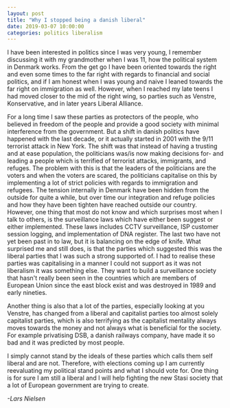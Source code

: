 ```yaml
---
layout: post
title: "Why I stopped being a danish liberal"
date: 2019-03-07 10:00:00
categories: politics liberalism
---
```


I have been interested in politics since I was very young, I remember
discussing it with my grandmother when I was 11, how the political
system in Denmark works. From the get go I have been oriented towards
the right and even some times to the far right with regards to
financial and social politics, and if I am honest when I was young and
naive I leaned towards the far right on immigration as well. However,
when I reached my late teens I had moved closer to the mid of the
right wing, so parties such as Venstre, Konservative, and in later
years Liberal Alliance. 

For a long time I saw these parties as protectors of the people, who
believed in freedom of the people and provide a good society with
minimal interference from the government. But a shift in danish
politics have happened with the last decade, or it actually started in
2001 with the 9/11 terrorist attack in New York. The shift was that
instead of having a trusting and at ease population, the politicians
was/is now making decisions for- and leading a people which is
terrified of terrorist attacks, immigrants, and refuges. The problem
with this is that the leaders of the politicians are the voters and
when the voters are scared, the politicians capitalise on this by
implementing a lot of strict policies with regards to immigration and
refugees. The tension internally in Denmark have been hidden from the
outside for quite a while, but over time our integration and refuge
policies and how they have been tighten have reached outside our
country. However, one thing that most do not know and which surprises
most when I talk to others, is the surveillance laws which have either
been suggest or either implemented. These laws includes CCTV
surveillance, ISP customer session logging, and implementation of DNA
register. The last two have not yet been past in to law, but it is
balancing on the edge of knife. What surprised me and still does, is
that the parties which suggested this was the liberal parties that I
was such a strong supported of. I had to realise these parties was
capitalising in a manner I could not support as it was not liberalism
it was something else. They want to build a surveillance society that
hasn't really been seen in the countries which are members of European
Union since the east block exist and was destroyed in 1989 and early
nineties. 

Another thing is also that a lot of the parties, especially looking at
you Venstre, has changed from a liberal and capitalist parties too
almost solely capitalist parties, which is also terrifying as the
capitalist mentality always moves towards the money and not always
what is beneficial for the society. For example privatising DSB, a
danish railways company, have made it so bad and it was predicted by
most people.

I simply cannot stand by the ideals of these parties which calls them
self liberal and are not. Therefore, with elections coming up I am
currently reevaluating my political stand points and what I should
vote for. One thing is for sure I am still a liberal and I will help
fighting the new Stasi society that a lot of European government are
trying to create.

_-Lars Nielsen_
